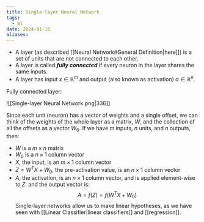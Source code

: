 ```yaml
---
title: Single-layer Neural Network
tags:
  - ml
date: 2024-01-16
aliases:
---
```

- A layer (as described [[Neural Network#General Definition|here]]) is a set of units that are not connected to each other. 
- A layer is called ***fully connected*** if every neuron in the layer shares the same inputs.
- A layer has input $x \in \mathbb{R}^{m}$ and output (also known as activation) $a \in \mathbb{R}^{n}$.

Fully connected layer:

![[Single-layer Neural Network.png|336]]

Since each unit (neuron) has a vector of weights and a single offset, we can think of the weights of the whole layer as a matrix, $W$, and the collection of all the offsets as a vector $W_{0}$. If we have $m$ inputs, $n$ units, and $n$ outputs, then:
- $W$ is a $m\times n$ matrix
- $W_{0}$ is a $n \times 1$ column vector
- $X$, the input, is an $m \times 1$ column vector
- $Z = W^{T}X + W_{0}$, the pre-activation value, is an $n\times 1$ column vector
- $A$, the activation, is an $n\times 1$ column vector, and is applied element-wise to $Z$.
and the output vector is:
$$
A = f(Z) = f(W^{T}X+W_{0})
$$
Single-layer networks allow us to make linear hypotheses, as we have seen with [[Linear Classifier|linear classifiers]] and [[regression]].